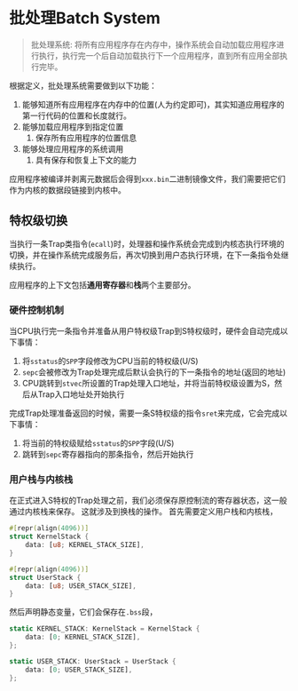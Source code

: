 # 批处理Batch System
> 批处理系统: 将所有应用程序存在内存中，操作系统会自动加载应用程序进行执行，执行完一个后自动加载执行下一个应用程序，直到所有应用全部执行完毕。

根据定义，批处理系统需要做到以下功能：
1. 能够知道所有应用程序在内存中的位置(人为约定即可)，其实知道应用程序的第一行代码的位置和长度就行。
2. 能够加载应用程序到指定位置
   1. 保存所有应用程序的位置信息
3. 能够处理应用程序的系统调用
   1. 具有保存和恢复上下文的能力


应用程序被编译并剥离元数据后会得到`xxx.bin`二进制镜像文件，我们需要把它们作为内核的数据段链接到内核中。

## 特权级切换
当执行一条Trap类指令(`ecall`)时，处理器和操作系统会完成到内核态执行环境的切换，并在操作系统完成服务后，再次切换到用户态执行环境，在下一条指令处继续执行。

应用程序的上下文包括**通用寄存器**和**栈**两个主要部分。

### 硬件控制机制
当CPU执行完一条指令并准备从用户特权级Trap到S特权级时，硬件会自动完成以下事情：
1. 将`sstatus`的`SPP`字段修改为CPU当前的特权级(U/S)
2. `sepc`会被修改为Trap处理完成后默认会执行的下一条指令的地址(返回的地址)
3. CPU跳转到`stvec`所设置的Trap处理入口地址，并将当前特权级设置为S，然后从Trap入口地址处开始执行


完成Trap处理准备返回的时候，需要一条S特权级的指令`sret`来完成，它会完成以下事情：
1. 将当前的特权级赋给`sstatus`的`SPP`字段(U/S)
2. 跳转到`sepc`寄存器指向的那条指令，然后开始执行

### 用户栈与内核栈
在正式进入S特权的Trap处理之前，我们必须保存原控制流的寄存器状态，这一般通过内核栈来保存。
这就涉及到换栈的操作。
首先需要定义用户栈和内核栈，
```rust
#[repr(align(4096))]
struct KernelStack {
    data: [u8; KERNEL_STACK_SIZE],
}

#[repr(align(4096))]
struct UserStack {
    data: [u8; USER_STACK_SIZE],
}
```
然后声明静态变量，它们会保存在`.bss`段，
```rust
static KERNEL_STACK: KernelStack = KernelStack {
    data: [0; KERNEL_STACK_SIZE],
};

static USER_STACK: UserStack = UserStack {
    data: [0; USER_STACK_SIZE],
};
```